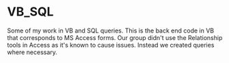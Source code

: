 # VB_SQL
Some of my work in VB and SQL queries. This is the back end code in VB that corresponds to MS Access forms. Our group didn't use the Relationship tools in Access as it's known to cause issues. Instead we created queries where necessary. 


